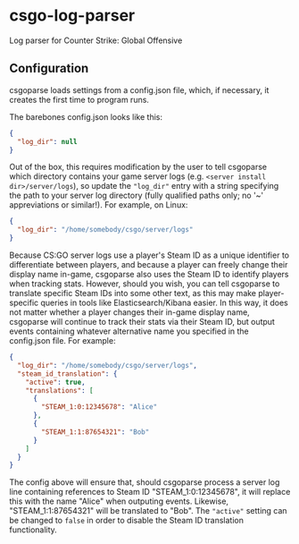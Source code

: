 # csgo-log-parser
Log parser for Counter Strike: Global Offensive

## Configuration

csgoparse loads settings from a config.json file, which, if necessary, it creates the first time to program runs.

The barebones config.json looks like this:

```json
{
  "log_dir": null
}
```

Out of the box, this requires modification by the user to tell csgoparse which directory contains your game server logs (e.g. `<server install dir>/server/logs`), so update the `"log_dir"` entry with a string specifying the path to your server log directory (fully qualified paths only; no '~' appreviations or similar!). For example, on Linux:

```json
{
  "log_dir": "/home/somebody/csgo/server/logs"
}
```

Because CS:GO server logs use a player's Steam ID as a unique identifier to differentiate between players, and because a player can freely change their display name in-game, csgoparse also uses the Steam ID to identify players when tracking stats. However, should you wish, you can tell csgoparse to translate specific Steam IDs into some other text, as this may make player-specific queries in tools like Elasticsearch/Kibana easier. In this way, it does not matter whether a player changes their in-game display name, csgoparse will continue to track their stats via their Steam ID, but output events containing whatever alternative name you specified in the config.json file. For example:

```json
{
  "log_dir": "/home/somebody/csgo/server/logs",
  "steam_id_translation": {
    "active": true,
    "translations": [
      {
        "STEAM_1:0:12345678": "Alice"
      },
      {
        "STEAM_1:1:87654321": "Bob"
      }
    ]
  }
}
```

The config above will ensure that, should csgoparse process a server log line containing references to Steam ID "STEAM_1:0:12345678", it will replace this with the name "Alice" when outputing events. Likewise, "STEAM_1:1:87654321" will be translated to "Bob". The `"active"` setting can be changed to `false` in order to disable the Steam ID translation functionality.
